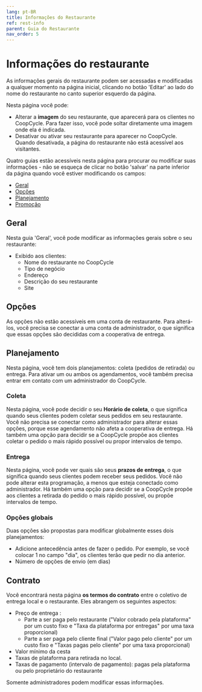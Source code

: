 ```yaml
---
lang: pt-BR
title: Informações do Restaurante
ref: rest-info
parent: Guia do Restaurante
nav_order: 5
---
```


# Informações do restaurante

As informações gerais do restaurante podem ser acessadas e modificadas a qualquer momento na página inicial, clicando no botão 'Editar' ao lado do nome do restaurante no canto superior esquerdo da página.

Nesta página você pode:

- Alterar a **imagem** do seu restaurante, que aparecerá para os clientes no CoopCycle. Para fazer isso, você pode soltar diretamente uma imagem onde ela é indicada.
- Desativar ou ativar seu restaurante para aparecer no CoopCycle. Quando desativada, a página do restaurante não está acessível aos visitantes.

Quatro guias estão acessíveis nesta página para procurar ou modificar suas informações - não se esqueça de clicar no botão 'salvar' na parte inferior da página quando você estiver modificando os campos:

- [Geral](#Geral)
- [Opções](#Opções)
- [Planejamento](#Planejamento)
- [Promoção](#Promoção)

## Geral

Nesta guia 'Geral', você pode modificar as informações gerais sobre o seu restaurante:

- Exibido aos clientes:
  - Nome do restaurante no CoopCycle
  - Tipo de negócio
  - Endereço
  - Descrição do seu restaurante
  - Site

## Opções

As opções não estão acessíveis em uma conta de restaurante. Para alterá-los, você precisa se conectar a uma conta de administrador, o que significa que essas opções são decididas com a cooperativa de entrega.

## Planejamento

Nesta página, você tem dois planejamentos: coleta (pedidos de retirada) ou entrega. Para ativar um ou ambos os agendamentos, você também precisa entrar em contato com um administrador do CoopCycle.

### Coleta

Nesta página, você pode decidir o seu **Horário de coleta**, o que significa quando seus clientes podem coletar seus pedidos em seu restaurante. Você não precisa se conectar como administrador para alterar essas opções, porque esse agendamento não afeta a cooperativa de entrega.
Há também uma opção para decidir se a CoopCycle propõe aos clientes coletar o pedido o mais rápido possível ou propor intervalos de tempo.

### Entrega

Nesta página, você pode ver quais são seus **prazos de entrega**, o que significa quando seus clientes podem receber seus pedidos. Você não pode alterar esta programação, a menos que esteja conectado como administrador.
Há também uma opção para decidir se a CoopCycle propõe aos clientes a retirada do pedido o mais rápido possível, ou propõe intervalos de tempo.

### Opções globais

Duas opções são propostas para modificar globalmente esses dois planejamentos:
- Adicione antecedência antes de fazer o pedido. Por exemplo, se você colocar 1 no campo "dia", os clientes terão que pedir no dia anterior.
- Número de opções de envio (em dias)

## Contrato

Você encontrará nesta página **os termos do contrato** entre o coletivo de entrega local e o restaurante. Eles abrangem os seguintes aspectos:
- Preço de entrega :
    - Parte a ser paga pelo restaurante ("Valor cobrado pela plataforma" por um custo fixo e "Taxa da plataforma por entregas" por uma taxa proporcional)
    - Parte a ser paga pelo cliente final ("Valor pago pelo cliente" por um custo fixo e "Taxas pagas pelo cliente" por uma taxa proporcional)
- Valor mínimo da cesta
- Taxas de plataforma para retirada no local.
- Taxas de pagamento (intervalo de pagamento): pagas pela plataforma ou pelo proprietário do restaurante

Somente administradores podem modificar essas informações.